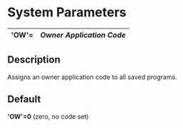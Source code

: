 # System Parameters

**'OW'=** |  **_Owner Application Code_**  
---|---  
  
##  Description

Assigns an owner application code to all saved programs.

##  Default

**'OW'=0** (zero, no code set)
